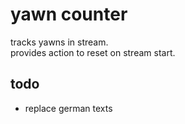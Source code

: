 # yawn counter

tracks yawns in stream.  
provides action to reset on stream start.

## todo

- replace german texts
